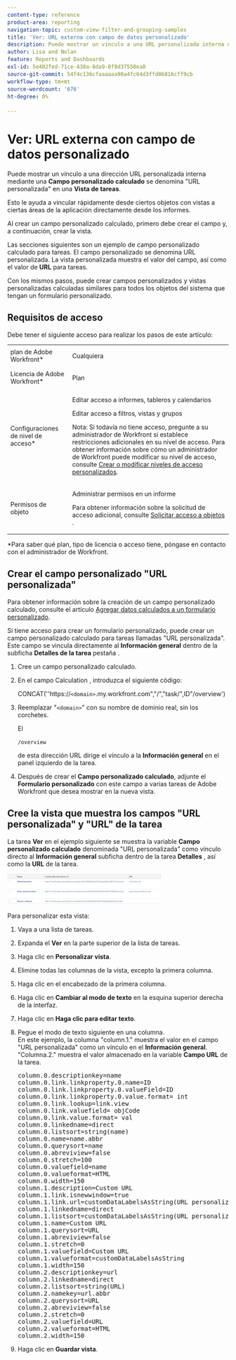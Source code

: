 ```yaml
---
content-type: reference
product-area: reporting
navigation-topic: custom-view-filter-and-grouping-samples
title: 'Ver: URL externa con campo de datos personalizado'
description: Puede mostrar un vínculo a una URL personalizada interna utilizando un campo personalizado calculado denominado "URL personalizada" en una vista de tareas.
author: Lisa and Nolan
feature: Reports and Dashboards
exl-id: 5e402fed-71ce-438a-8da9-8f8d37550ea8
source-git-commit: 54f4c136cfaaaaaa90a4fc64d3ffd06816cff9cb
workflow-type: tm+mt
source-wordcount: '676'
ht-degree: 0%

---
```


# Ver: URL externa con campo de datos personalizado

Puede mostrar un vínculo a una dirección URL personalizada interna mediante una **Campo personalizado calculado** se denomina &quot;URL personalizada&quot; en una **Vista de tareas**.

Esto le ayuda a vincular rápidamente desde ciertos objetos con vistas a ciertas áreas de la aplicación directamente desde los informes.

Al crear un campo personalizado calculado, primero debe crear el campo y, a continuación, crear la vista.

Las secciones siguientes son un ejemplo de campo personalizado calculado para tareas. El campo personalizado se denomina URL personalizada. La vista personalizada muestra el valor del campo, así como el valor de **URL** para tareas.

Con los mismos pasos, puede crear campos personalizados y vistas personalizadas calculadas similares para todos los objetos del sistema que tengan un formulario personalizado.

## Requisitos de acceso

Debe tener el siguiente acceso para realizar los pasos de este artículo:

<table style="table-layout:auto"> 
 <col> 
 <col> 
 <tbody> 
  <tr> 
   <td role="rowheader">plan de Adobe Workfront*</td> 
   <td> <p>Cualquiera</p> </td> 
  </tr> 
  <tr> 
   <td role="rowheader">Licencia de Adobe Workfront*</td> 
   <td> <p>Plan </p> </td> 
  </tr> 
  <tr> 
   <td role="rowheader">Configuraciones de nivel de acceso*</td> 
   <td> <p>Editar acceso a informes, tableros y calendarios</p> <p>Editar acceso a filtros, vistas y grupos</p> <p>Nota: Si todavía no tiene acceso, pregunte a su administrador de Workfront si establece restricciones adicionales en su nivel de acceso. Para obtener información sobre cómo un administrador de Workfront puede modificar su nivel de acceso, consulte <a href="../../../administration-and-setup/add-users/configure-and-grant-access/create-modify-access-levels.md" class="MCXref xref">Crear o modificar niveles de acceso personalizados</a>.</p> </td> 
  </tr> 
  <tr> 
   <td role="rowheader">Permisos de objeto</td> 
   <td> <p>Administrar permisos en un informe</p> <p>Para obtener información sobre la solicitud de acceso adicional, consulte <a href="../../../workfront-basics/grant-and-request-access-to-objects/request-access.md" class="MCXref xref">Solicitar acceso a objetos </a>.</p> </td> 
  </tr> 
 </tbody> 
</table>

&#42;Para saber qué plan, tipo de licencia o acceso tiene, póngase en contacto con el administrador de Workfront.

## Crear el campo personalizado &quot;URL personalizada&quot;

Para obtener información sobre la creación de un campo personalizado calculado, consulte el artículo [Agregar datos calculados a un formulario personalizado](../../../administration-and-setup/customize-workfront/create-manage-custom-forms/add-calculated-data-to-custom-form.md).

Si tiene acceso para crear un formulario personalizado, puede crear un campo personalizado calculado para tareas llamadas &quot;URL personalizada&quot;. Este campo se vincula directamente al **Información general** dentro de la subficha **Detalles de la tarea** pestaña .

1. Cree un campo personalizado calculado.
1. En el campo Calculation , introduzca el siguiente código:

   CONCAT(&#39;&#39;https://`<domain>`.my.workfront.com&quot;,&quot;/&quot;,&quot;task/&quot;,ID&quot;/overview&#39;)

1. Reemplazar &quot;`<domain>`&quot; con su nombre de dominio real, sin los corchetes.

   El

   ```
   /overview
   ```

   de esta dirección URL dirige el vínculo a la **Información general** en el panel izquierdo de la tarea.

1. Después de crear el **Campo personalizado calculado**, adjunte el **Formulario personalizado** con este campo a varias tareas de Adobe Workfront que desea mostrar en la nueva vista.

## Cree la vista que muestra los campos &quot;URL personalizada&quot; y &quot;URL&quot; de la tarea

La tarea **Ver** en el ejemplo siguiente se muestra la variable **Campo personalizado calculado** denominada &quot;URL personalizada&quot; como vínculo directo al **Información general** subficha dentro de la tarea **Detalles** , así como la **URL** de la tarea.

![](assets/task-view-with-custom-url-field-quicksilver-350x70.png)

Para personalizar esta vista:

1. Vaya a una lista de tareas.
1. Expanda el **Ver** en la parte superior de la lista de tareas.
1. Haga clic en **Personalizar vista**.
1. Elimine todas las columnas de la vista, excepto la primera columna.
1. Haga clic en el encabezado de la primera columna.
1. Haga clic en **Cambiar al modo de texto** en la esquina superior derecha de la interfaz.
1. Haga clic en **Haga clic para editar texto**.
1. Pegue el modo de texto siguiente en una columna.\
   En este ejemplo, la columna &quot;column.1.&quot; muestra el valor en el campo &quot;URL personalizada&quot; como un vínculo en el **Información general**. &quot;Columna.2.&quot; muestra el valor almacenado en la variable **Campo URL** de la tarea.
   <pre>column.0.descriptionkey=name<br>column.0.link.linkproperty.0.name=ID<br>column.0.link.linkproperty.0.valueField=ID<br>column.0.link.linkproperty.0.value.format= int<br>column.0.link.lookup=link.view<br>column.0.link.valuefield= objCode<br>column.0.link.value.format= val<br>column.0.linkedname=direct<br>column.0.listsort=string(name)<br>column.0.name=name.abbr<br>column.0.querysort=name<br>column.0.abreviview=false<br>column.0.stretch=100<br>column.0.valuefield=name<br>column.0.valueformat=HTML<br>column.0.width=150<br>column.1.description=Custom URL<br>column.1.link.isnewwindow=true<br>column.1.link.url=customDataLabelsAsString(URL personalizada)<br>column.1.linkedname=direct<br>column.1.listsort=customDataLabelsAsString(URL personalizada)<br>column.1.name=Custom URL<br>column.1.querysort=URL<br>column.1.abreviview=false<br>column.1.stretch=0<br>column.1.valuefield=Custom URL<br>column.1.valueformat=customDataLabelsAsString<br>column.1.width=150<br>column.2.descriptionkey=url<br>column.2.linkedname=direct<br>column.2.listsort=string(URL)<br>column.2.namekey=url.abbr<br>column.2.querysort=URL<br>column.2.abreviview=false<br>column.2.stretch=0<br>column.2.valuefield=URL<br>column.2.valueformat=HTML<br>column.2.width=150</pre>

1. Haga clic en **Guardar vista**.
